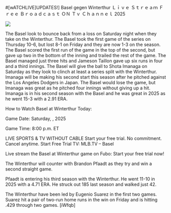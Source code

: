 #[wATCHLIVE]UPDATES!] Basel gegen Winterthur Ｌｉｖｅ Ｓｔｒｅａｍ Ｆｒｅｅ Ｂｒｏａｄｃａｓｔ ＯＮ Ｔｖ Ｃｈａｎｎｅｌ  2025  
  
  
[![](https://i.imgur.com/qSNzIqt.png)](https://movie.rssnews.media/UqukQfWA.php)  
  
The Basel look to bounce back from a loss on Saturday night when they take on the Winterthur. The Basel took the first game of the series on Thursday 10-6, but lost 8-1 on Friday and they are now 1-3 on the season. The Basel scored the first run of the game in the top of the second, but gave up two in the bottom of the inning and trailed the rest of the game. The Basel managed just three hits and Jameson Taillon gave up six runs in four and a third innings. The Basel will give the ball to Shota Imanaga on Saturday as they look to clinch at least a series split with the Winterthur. Imanaga will be making his second start this season after he pitched against the Los Angeles Dodgers in Japan. The Basel would lose the game, but Imanaga was great as he pitched four innings without giving up a hit. Imanaga is in his second season with the Basel and he was great in 2025 as he went 15-3 with a 2.91 ERA.

How to Watch Basel at Winterthur Today:

Game Date: Saturday, , 2025

Game Time: 8:00 p.m. ET

LIVE SPORTS & TV WITHOUT CABLE
Start your free trial. No commitment. Cancel anytime.
Start Free Trial
TV: MLB.TV – Basel

Live stream the Basel at Winterthur game on Fubo: Start your free trial now!

The Winterthur will counter with Brandon Pfaadt as they try and win a second straight game.

Pfaadt is entering his third season with the Winterthur. He went 11-10 in 2025 with a 4.71 ERA. He struck out 185 last season and walked just 42.

The Winterthur have been led by Eugenio Suarez in the first two games. Suarez hit a pair of two-run home runs in the win on Friday and is hitting .429 through two games. [iWfqb]